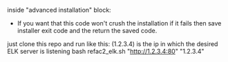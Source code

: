 inside "advanced installation" block:

* If you want that this code won't crush the installation if it fails then save installer exit code and the return the saved code.

just clone this repo and run like this:
(1.2.3.4) is the ip in which the desired ELK server is listening
bash refac2_elk.sh "http://1.2.3.4:80" "1.2.3.4"
